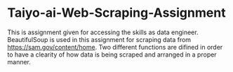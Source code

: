 # Taiyo-ai-Web-Scraping-Assignment
This is assignment given for accessing the skills as data engineer. BeautifulSoup is used in this assignment for scraping data from https://sam.gov/content/home.
Two different functions are difined in order to have a clearity of how data is being scraped and arranged in a proper manner.
